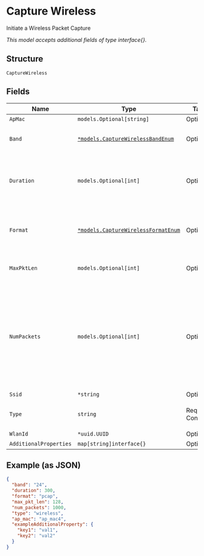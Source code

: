 
# Capture Wireless

Initiate a Wireless Packet Capture

*This model accepts additional fields of type interface{}.*

## Structure

`CaptureWireless`

## Fields

| Name | Type | Tags | Description |
|  --- | --- | --- | --- |
| `ApMac` | `models.Optional[string]` | Optional | - |
| `Band` | [`*models.CaptureWirelessBandEnum`](../../doc/models/capture-wireless-band-enum.md) | Optional | enum: `24`, `5`, `6`<br>**Default**: `"24"` |
| `Duration` | `models.Optional[int]` | Optional | Duration of the capture, in seconds<br>**Default**: `600`<br>**Constraints**: `>= 60`, `<= 86400` |
| `Format` | [`*models.CaptureWirelessFormatEnum`](../../doc/models/capture-wireless-format-enum.md) | Optional | pcap format. enum: `pcap`, `stream`<br>**Default**: `"pcap"` |
| `MaxPktLen` | `models.Optional[int]` | Optional | **Default**: `512`<br>**Constraints**: `>= 64`, `<= 2048` |
| `NumPackets` | `models.Optional[int]` | Optional | number of packets to capture, 0 for unlimited, default is 1024, maximum is 10000<br>**Default**: `1024`<br>**Constraints**: `>= 0`, `<= 10000` |
| `Ssid` | `*string` | Optional | - |
| `Type` | `string` | Required, Constant | enum: `wireless`<br>**Value**: `"wireless"` |
| `WlanId` | `*uuid.UUID` | Optional | WLAN ID |
| `AdditionalProperties` | `map[string]interface{}` | Optional | - |

## Example (as JSON)

```json
{
  "band": "24",
  "duration": 300,
  "format": "pcap",
  "max_pkt_len": 128,
  "num_packets": 1000,
  "type": "wireless",
  "ap_mac": "ap_mac4",
  "exampleAdditionalProperty": {
    "key1": "val1",
    "key2": "val2"
  }
}
```

